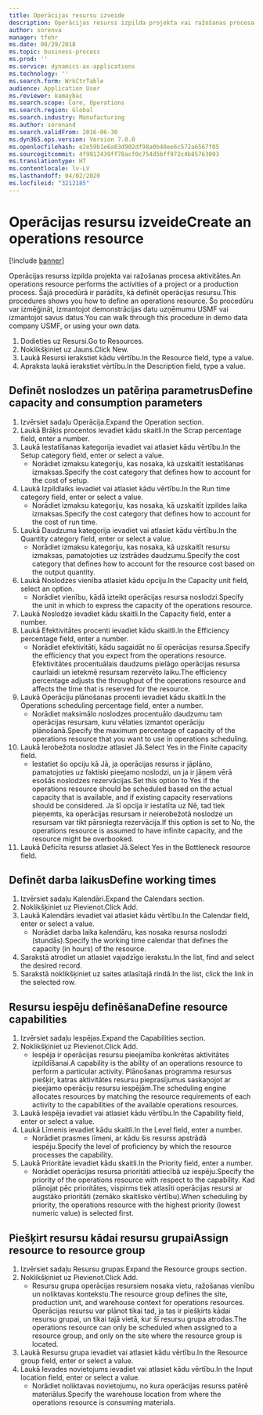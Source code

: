 ```yaml
---
title: Operācijas resursu izveide
description: Operācijas resurss izpilda projekta vai ražošanas procesa aktivitātes.
author: sorenva
manager: tfehr
ms.date: 08/29/2018
ms.topic: business-process
ms.prod: ''
ms.service: dynamics-ax-applications
ms.technology: ''
ms.search.form: WrkCtrTable
audience: Application User
ms.reviewer: kamaybac
ms.search.scope: Core, Operations
ms.search.region: Global
ms.search.industry: Manufacturing
ms.author: sorenand
ms.search.validFrom: 2016-06-30
ms.dyn365.ops.version: Version 7.0.0
ms.openlocfilehash: e2e59b1e6a83d902df98a0b40ee6c572a6567f05
ms.sourcegitcommit: 4f9912439ff78acf0c754d5bff972c4b85763093
ms.translationtype: HT
ms.contentlocale: lv-LV
ms.lasthandoff: 04/02/2020
ms.locfileid: "3212185"
---
```

# <a name="create-an-operations-resource"></a><span data-ttu-id="3bf62-103">Operācijas resursu izveide</span><span class="sxs-lookup"><span data-stu-id="3bf62-103">Create an operations resource</span></span>

[!include [banner](../../includes/banner.md)]

<span data-ttu-id="3bf62-104">Operācijas resurss izpilda projekta vai ražošanas procesa aktivitātes.</span><span class="sxs-lookup"><span data-stu-id="3bf62-104">An operations resource performs the activities of a project or a production process.</span></span> <span data-ttu-id="3bf62-105">Šajā procedūrā ir parādīts, kā definēt operācijas resursu.</span><span class="sxs-lookup"><span data-stu-id="3bf62-105">This procedures shows you how to define an operations resource.</span></span> <span data-ttu-id="3bf62-106">Šo procedūru var izmēģināt, izmantojot demonstrācijas datu uzņēmumu USMF vai izmantojot savus datus.</span><span class="sxs-lookup"><span data-stu-id="3bf62-106">You can walk through this procedure in demo data company USMF, or using your own data.</span></span>

1. <span data-ttu-id="3bf62-107">Dodieties uz Resursi.</span><span class="sxs-lookup"><span data-stu-id="3bf62-107">Go to Resources.</span></span>
2. <span data-ttu-id="3bf62-108">Noklikšķiniet uz Jauns.</span><span class="sxs-lookup"><span data-stu-id="3bf62-108">Click New.</span></span>
3. <span data-ttu-id="3bf62-109">Laukā Resursi ierakstiet kādu vērtību.</span><span class="sxs-lookup"><span data-stu-id="3bf62-109">In the Resource field, type a value.</span></span>
4. <span data-ttu-id="3bf62-110">Apraksta laukā ierakstiet vērtību.</span><span class="sxs-lookup"><span data-stu-id="3bf62-110">In the Description field, type a value.</span></span>

## <a name="define-capacity-and-consumption-parameters"></a><span data-ttu-id="3bf62-111">Definēt noslodzes un patēriņa parametrus</span><span class="sxs-lookup"><span data-stu-id="3bf62-111">Define capacity and consumption parameters</span></span>
1. <span data-ttu-id="3bf62-112">Izvērsiet sadaļu Operācija.</span><span class="sxs-lookup"><span data-stu-id="3bf62-112">Expand the Operation section.</span></span>
2. <span data-ttu-id="3bf62-113">Laukā Brāķis procentos ievadiet kādu skaitli.</span><span class="sxs-lookup"><span data-stu-id="3bf62-113">In the Scrap percentage field, enter a number.</span></span>
3. <span data-ttu-id="3bf62-114">Laukā Iestatīšanas kategorija ievadiet vai atlasiet kādu vērtību.</span><span class="sxs-lookup"><span data-stu-id="3bf62-114">In the Setup category field, enter or select a value.</span></span>
    * <span data-ttu-id="3bf62-115">Norādiet izmaksu kategoriju, kas nosaka, kā uzskaitīt iestatīšanas izmaksas.</span><span class="sxs-lookup"><span data-stu-id="3bf62-115">Specify the cost category that defines how to account for the cost of setup.</span></span>  
4. <span data-ttu-id="3bf62-116">Laukā Izpildlaiks ievadiet vai atlasiet kādu vērtību.</span><span class="sxs-lookup"><span data-stu-id="3bf62-116">In the Run time category field, enter or select a value.</span></span>
    * <span data-ttu-id="3bf62-117">Norādiet izmaksu kategoriju, kas nosaka, kā uzskaitīt izpildes laika izmaksas.</span><span class="sxs-lookup"><span data-stu-id="3bf62-117">Specify the cost category that defines how to account for the cost of run time.</span></span>  
5. <span data-ttu-id="3bf62-118">Laukā Daudzuma kategorija ievadiet vai atlasiet kādu vērtību.</span><span class="sxs-lookup"><span data-stu-id="3bf62-118">In the Quantity category field, enter or select a value.</span></span>
    * <span data-ttu-id="3bf62-119">Norādiet izmaksu kategoriju, kas nosaka, kā uzskaitīt resursu izmaksas, pamatojoties uz izstrādes daudzumu.</span><span class="sxs-lookup"><span data-stu-id="3bf62-119">Specify the cost category that defines how to account for the resource cost based on the output quantity.</span></span>  
6. <span data-ttu-id="3bf62-120">Laukā Noslodzes vienība atlasiet kādu opciju.</span><span class="sxs-lookup"><span data-stu-id="3bf62-120">In the Capacity unit field, select an option.</span></span>
    * <span data-ttu-id="3bf62-121">Norādiet vienību, kādā izteikt operācijas resursa noslodzi.</span><span class="sxs-lookup"><span data-stu-id="3bf62-121">Specify the unit in which to express the capacity of the operations resource.</span></span>  
7. <span data-ttu-id="3bf62-122">Laukā Noslodze ievadiet kādu skaitli.</span><span class="sxs-lookup"><span data-stu-id="3bf62-122">In the Capacity field, enter a number.</span></span>
8. <span data-ttu-id="3bf62-123">Laukā Efektivitātes procenti ievadiet kādu skaitli.</span><span class="sxs-lookup"><span data-stu-id="3bf62-123">In the Efficiency percentage field, enter a number.</span></span>
    * <span data-ttu-id="3bf62-124">Norādiet efektivitāti, kādu sagaidāt no šī operācijas resursa.</span><span class="sxs-lookup"><span data-stu-id="3bf62-124">Specify the efficiency that you expect from the operations resource.</span></span> <span data-ttu-id="3bf62-125">Efektivitātes procentuālais daudzums pielāgo operācijas resursa caurlaidi un ietekmē resursam rezervēto laiku.</span><span class="sxs-lookup"><span data-stu-id="3bf62-125">The efficiency percentage adjusts the throughput of the operations resource and affects the time that is reserved for the resource.</span></span>  
9. <span data-ttu-id="3bf62-126">Laukā Operāciju plānošanas procenti ievadiet kādu skaitli.</span><span class="sxs-lookup"><span data-stu-id="3bf62-126">In the Operations scheduling percentage field, enter a number.</span></span>
    * <span data-ttu-id="3bf62-127">Norādiet maksimālo noslodzes procentuālo daudzumu tam operācijas resursam, kuru vēlaties izmantot operāciju plānošanā.</span><span class="sxs-lookup"><span data-stu-id="3bf62-127">Specify the maximum percentage of capacity of the operations resource that you want to use in operations scheduling.</span></span>  
10. <span data-ttu-id="3bf62-128">Laukā Ierobežota noslodze atlasiet Jā.</span><span class="sxs-lookup"><span data-stu-id="3bf62-128">Select Yes in the Finite capacity field.</span></span>
    * <span data-ttu-id="3bf62-129">Iestatiet šo opciju kā Jā, ja operācijas resurss ir jāplāno, pamatojoties uz faktiski pieejamo noslodzi, un ja ir jāņem vērā esošās noslodzes rezervācijas.</span><span class="sxs-lookup"><span data-stu-id="3bf62-129">Set this option to Yes if the operations resource should be scheduled based on the actual capacity that is available, and if existing capacity reservations should be considered.</span></span> <span data-ttu-id="3bf62-130">Ja šī opcija ir iestatīta uz Nē, tad tiek pieņemts, ka operācijas resursam ir neierobežotā noslodze un resursam var tikt pārsniegta rezervācija.</span><span class="sxs-lookup"><span data-stu-id="3bf62-130">If this option is set to No, the operations resource is assumed to have infinite capacity, and the resource might be overbooked.</span></span>  
11. <span data-ttu-id="3bf62-131">Laukā Deficīta resurss atlasiet Jā.</span><span class="sxs-lookup"><span data-stu-id="3bf62-131">Select Yes in the Bottleneck resource field.</span></span>

## <a name="define-working-times"></a><span data-ttu-id="3bf62-132">Definēt darba laikus</span><span class="sxs-lookup"><span data-stu-id="3bf62-132">Define working times</span></span>
1. <span data-ttu-id="3bf62-133">Izvērsiet sadaļu Kalendāri.</span><span class="sxs-lookup"><span data-stu-id="3bf62-133">Expand the Calendars section.</span></span>
2. <span data-ttu-id="3bf62-134">Noklikšķiniet uz Pievienot.</span><span class="sxs-lookup"><span data-stu-id="3bf62-134">Click Add.</span></span>
3. <span data-ttu-id="3bf62-135">Laukā Kalendārs ievadiet vai atlasiet kādu vērtību.</span><span class="sxs-lookup"><span data-stu-id="3bf62-135">In the Calendar field, enter or select a value.</span></span>
    * <span data-ttu-id="3bf62-136">Norādiet darba laika kalendāru, kas nosaka resursa noslodzi (stundās).</span><span class="sxs-lookup"><span data-stu-id="3bf62-136">Specify the working time calendar that defines the capacity (in hours) of the resource.</span></span>  
4. <span data-ttu-id="3bf62-137">Sarakstā atrodiet un atlasiet vajadzīgo ierakstu.</span><span class="sxs-lookup"><span data-stu-id="3bf62-137">In the list, find and select the desired record.</span></span>
5. <span data-ttu-id="3bf62-138">Sarakstā noklikšķiniet uz saites atlasītajā rindā.</span><span class="sxs-lookup"><span data-stu-id="3bf62-138">In the list, click the link in the selected row.</span></span>

## <a name="define-resource-capabilities"></a><span data-ttu-id="3bf62-139">Resursu iespēju definēšana</span><span class="sxs-lookup"><span data-stu-id="3bf62-139">Define resource capabilities</span></span>
1. <span data-ttu-id="3bf62-140">Izvērsiet sadaļu Iespējas.</span><span class="sxs-lookup"><span data-stu-id="3bf62-140">Expand the Capabilities section.</span></span>
2. <span data-ttu-id="3bf62-141">Noklikšķiniet uz Pievienot.</span><span class="sxs-lookup"><span data-stu-id="3bf62-141">Click Add.</span></span>
    * <span data-ttu-id="3bf62-142">Iespēja ir operācijas resursu pieejamība konkrētas aktivitātes izpildīšanai.</span><span class="sxs-lookup"><span data-stu-id="3bf62-142">A capability is the ability of an operations resource to perform a particular activity.</span></span> <span data-ttu-id="3bf62-143">Plānošanas programma resursus piešķir, katras aktivitātes resursu pieprasījumus saskaņojot ar pieejamo operāciju resursu iespējām.</span><span class="sxs-lookup"><span data-stu-id="3bf62-143">The scheduling engine allocates resources by matching the resource requirements of each activity to the capabilities of the available operations resources.</span></span>  
3. <span data-ttu-id="3bf62-144">Laukā Iespēja ievadiet vai atlasiet kādu vērtību.</span><span class="sxs-lookup"><span data-stu-id="3bf62-144">In the Capability field, enter or select a value.</span></span>
4. <span data-ttu-id="3bf62-145">Laukā Līmenis ievadiet kādu skaitli.</span><span class="sxs-lookup"><span data-stu-id="3bf62-145">In the Level field, enter a number.</span></span>
    * <span data-ttu-id="3bf62-146">Norādiet prasmes līmeni, ar kādu šis resurss apstrādā iespēju.</span><span class="sxs-lookup"><span data-stu-id="3bf62-146">Specify the level of proficiency by which the resource processes the capability.</span></span>  
5. <span data-ttu-id="3bf62-147">Laukā Prioritāte ievadiet kādu skaitli.</span><span class="sxs-lookup"><span data-stu-id="3bf62-147">In the Priority field, enter a number.</span></span>
    * <span data-ttu-id="3bf62-148">Norādiet operācijas resursa prioritāti attiecībā uz iespēju.</span><span class="sxs-lookup"><span data-stu-id="3bf62-148">Specify the priority of the operations resource with respect to the capability.</span></span> <span data-ttu-id="3bf62-149">Kad plānojat pēc prioritātes, vispirms tiek atlasīti operācijas resursi ar augstāko prioritāti (zemāko skaitlisko vērtību).</span><span class="sxs-lookup"><span data-stu-id="3bf62-149">When scheduling by priority, the operations resource with the highest priority (lowest numeric value) is selected first.</span></span>  

## <a name="assign-resource-to-resource-group"></a><span data-ttu-id="3bf62-150">Piešķirt resursu kādai resursu grupai</span><span class="sxs-lookup"><span data-stu-id="3bf62-150">Assign resource to resource group</span></span>
1. <span data-ttu-id="3bf62-151">Izvērsiet sadaļu Resursu grupas.</span><span class="sxs-lookup"><span data-stu-id="3bf62-151">Expand the Resource groups section.</span></span>
2. <span data-ttu-id="3bf62-152">Noklikšķiniet uz Pievienot.</span><span class="sxs-lookup"><span data-stu-id="3bf62-152">Click Add.</span></span>
    * <span data-ttu-id="3bf62-153">Resursu grupa operācijas resursiem nosaka vietu, ražošanas vienību un noliktavas kontekstu.</span><span class="sxs-lookup"><span data-stu-id="3bf62-153">The resource group defines the site, production unit, and warehouse context for operations resources.</span></span> <span data-ttu-id="3bf62-154">Operācijas resursu var plānot tikai tad, ja tas ir piešķirts kādai resursu grupai, un tikai tajā vietā, kur šī resursu grupa atrodas.</span><span class="sxs-lookup"><span data-stu-id="3bf62-154">The operations resource can only be scheduled when assigned to a resource group, and only on the site where the resource group is located.</span></span>  
3. <span data-ttu-id="3bf62-155">Laukā Resursu grupa ievadiet vai atlasiet kādu vērtību.</span><span class="sxs-lookup"><span data-stu-id="3bf62-155">In the Resource group field, enter or select a value.</span></span>
4. <span data-ttu-id="3bf62-156">Laukā Ievades novietojums ievadiet vai atlasiet kādu vērtību.</span><span class="sxs-lookup"><span data-stu-id="3bf62-156">In the Input location field, enter or select a value.</span></span>
    * <span data-ttu-id="3bf62-157">Norādiet noliktavas novietojumu, no kura operācijas resurss patērē materiālus.</span><span class="sxs-lookup"><span data-stu-id="3bf62-157">Specify the warehouse location from where the operations resource is consuming materials.</span></span>  

